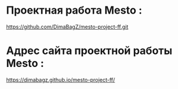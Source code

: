 # Проектная работа Mesto :
https://github.com/DimaBagZ/mesto-project-ff.git
# Адрес сайта проектной работы Mesto :
https://dimabagz.github.io/mesto-project-ff/